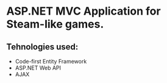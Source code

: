 
# ASP.NET MVC Application for Steam-like games.

## Tehnologies used: 
  - Code-first Entity Framework
  - ASP.NET Web API
  - AJAX
